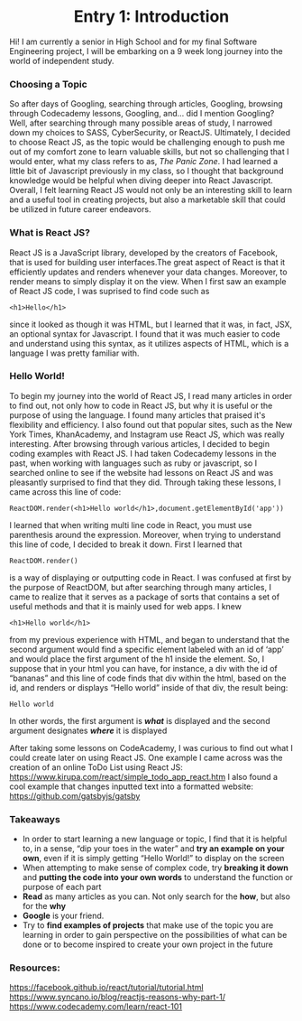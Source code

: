 # <center>Entry 1: Introduction</center>

<p>Hi! I am currently a senior in High School and for my 
final Software Engineering project, I will be embarking on a 9 
week long journey into the world of independent study. </p>
</p>

### <strong>Choosing a Topic</strong>

<p>So after days of Googling, searching through articles, 
Googling, browsing through Codecademy lessons, Googling, and… 
did I mention Googling? Well, after searching through many possible 
areas of study, I narrowed down my choices to SASS, CyberSecurity, or
ReactJS. Ultimately, I decided to choose React JS, as the topic would 
be challenging enough to push me out of my comfort zone to learn valuable 
skills, but not so challenging that I would enter, what my class refers to 
as, <em> The Panic Zone</em>. I had learned a little bit of Javascript 
previously in my class, so I thought that background knowledge would be 
helpful when diving deeper into React Javascript. Overall, I felt 
learning React JS would not only be an interesting skill to learn and a 
useful tool in creating projects, but also a marketable skill that could 
be utilized in future career endeavors. </p>

### <strong>What is React JS?</strong>

<p>React JS is a JavaScript library, developed by the creators of Facebook, 
that is used for building user interfaces.The great aspect of React is that 
it efficiently updates and renders whenever your data changes. Moreover, to 
render means to simply display it on the view. When I first saw an example of React JS code, 
I was suprised to find code such as 

    <h1>Hello</h1> 
    
since it looked as though it was HTML, but I learned that it was, in fact, JSX, an optional syntax for Javascript.
I found that it was much easier to code and understand using this
syntax, as it utilizes aspects of HTML, which is a language I was 
pretty familiar with. 
 </p>
 
### <strong>Hello World!</strong>
<p>
To begin my journey into the world of React JS, I read many articles in order to find out,
not only how to code in React JS, but why it is useful or the purpose of using the language.
I found many articles that praised it's flexibility and efficiency. I also found out that popular sites, 
such as the New York Times, KhanAcademy, and Instagram use React JS, which was really interesting. 
After browsing through various articles, I decided to begin coding examples with React JS. 
I had taken Codecademy lessons in the past, when working with languages such as ruby or javascript, so I searched online to see if the website had 
lessons on React JS and was pleasantly surprised to find that they did. Through taking these lessons, I 
came across this line of code:

    ReactDOM.render(<h1>Hello world</h1>,document.getElementById('app'))
    
I learned that when writing multi line code in React, you must use 
parenthesis around the expression. Moreover, when trying to understand 
this line of code, I decided to break it down. First I learned that 

    ReactDOM.render() 
is a way of displaying or outputting code in React. I was confused at 
first by the purpose of ReactDOM, but after searching through many articles, 
I came to realize that it serves as a package of sorts that contains a set 
of useful methods and that it is mainly used for web apps. I knew 

    <h1>Hello world</h1>
from my previous experience with HTML, and began to understand that the
second argument would find a specific element labeled with an id of ‘app’ 
and would place the first argument of the h1 inside the element. So, I 
suppose that in your html you can have, for instance, a div with the id of
“bananas” and this line of code finds that div within the html, based on the 
id, and renders or displays “Hello world” inside of that div, the result being:
	
	Hello world

In other words, the first argument is <em><b>what</b></em> is displayed and the second
argument designates <em><b>where</b></em> it is displayed

After taking some lessons on CodeAcademy, I was curious to find out what I could create later on 
using React JS. One example I came across was the creation of an online ToDo List using React JS:
https://www.kirupa.com/react/simple_todo_app_react.htm
I also found a cool example that changes inputted text into a formatted website:
https://github.com/gatsbyjs/gatsby

</p>

### <strong>Takeaways</strong>
<ul>
    <li>In order to start learning a new language or topic, I find that it is helpful to, in a sense, “dip your toes in the water” and <b>try an example on your own</b>, even if it is simply getting “Hello World!” to display on the screen</li>
    <li>When attempting to make sense of complex code, try <b>breaking it down</b> and <b>putting the code into your own words</b> to understand the function or purpose of each part</li>
    <li><b>Read</b> as many articles as you can. Not only search for the <b>how</b>, but also for the <b>why</b></li>
    <li><b>Google</b> is your friend. </li>
    <li>Try to <b>find examples of projects</b> that make use of the topic you are learning in order to gain perspective on the possibilities of what can be done or to become inspired to create your own project in the future</li>
</ul>
<p>

### <strong>Resources:</strong>
https://facebook.github.io/react/tutorial/tutorial.html
https://www.syncano.io/blog/reactjs-reasons-why-part-1/
https://www.codecademy.com/learn/react-101
</p>
